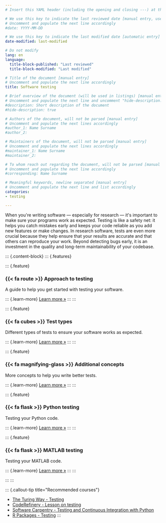 ```yaml
---
# Insert this YAML header (including the opening and closing ---) at the beginning of the document and fill it out accordingly

# We use this key to indicate the last reviewed date [manual entry, use YYYY-MM-DD]
# Uncomment and populate the next line accordingly
#date: YYYY-MM-DD

# We use this key to indicate the last modified date [automatic entry]
date-modified: last-modified

# Do not modify
lang: en
language: 
  title-block-published: "Last reviewed"
  title-block-modified: "Last modified"

# Title of the document [manual entry]
# Uncomment and populate the next line accordingly
title: Software testing

# Brief overview of the document (will be used in listings) [manual entry]
# Uncomment and populate the next line and uncomment "hide-description: true".
#description: Short description of the document
#hide-description: true

# Authors of the document, will not be parsed [manual entry]
# Uncomment and populate the next lines accordingly
#author_1: Name Surname
#author_2:

# Maintainers of the document, will not be parsed [manual entry]
# Uncomment and populate the next lines accordingly
#maintainer_1: Name Surname
#maintainer_2:

# To whom reach out regarding the document, will not be parsed [manual entry]
# Uncomment and populate the next line accordingly
#corresponding: Name Surname

# Meaningful keywords, newline separated [manual entry]
# Uncomment and populate the next line and list accordingly
categories: 
- testing 

---
```


When you're writing software — especially for research — it's important to make sure your programs work as expected. Testing is like a safety net: it helps you catch mistakes early and keeps your code reliable as you add new features or make changes. In research software, tests are even more crucial because they help ensure that your results are accurate and that others can reproduce your work. Beyond detecting bugs early, it is an investment in the quality and long-term maintainability of your codebase. 


::: {.content-block}
::: {.features}

::: {.feature}
### {{< fa route >}} Approach to testing
A guide to help you get started with testing your software.

::: {.learn-more}
[Learn more »](./strategies.md)
:::
:::

::: {.feature}
### {{< fa cubes >}} Test types
Different types of tests to ensure your software works as expected.

::: {.learn-more}
[Learn more »](./test_types.md)
:::
:::

::: {.feature}
### {{< fa magnifying-glass >}} Additional concepts
More concepts to help you write better tests.

::: {.learn-more}
[Learn more »](./intermediate.md)
:::
:::

::: {.feature}
### {{< fa flask >}} Python testing
Testing your Python code.

::: {.learn-more}
[Learn more »](./python.md)
:::
:::

::: {.feature}
### {{< fa flask >}} MATLAB testing
Testing your MATLAB code.

::: {.learn-more}
[Learn more »](./matlab.md)
:::
:::

:::
:::


::: {.callout-tip title="Recommended courses"}
- [The Turing Way - Testing](https://book.the-turing-way.org/reproducible-research/testing)
- [CodeRefinery - Lesson on testing](https://coderefinery.github.io/testing/motivation/)
- [Software Carpentry - Testing and Continuous Integration with Python](https://carpentries-incubator.github.io/python-testing/)
- [R Packages - Testing](https://r-pkgs.org/tests.html)
:::